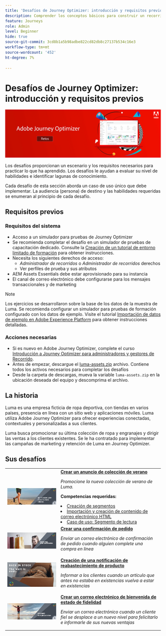 ```yaml
---
title: 'Desafíos de Journey Optimizer: introducción y requisitos previos'
description: Comprender los conceptos básicos para construir un recorrido en el lienzo del recorrido.
feature: Journeys
role: Admin
level: Beginner
hide: true
source-git-commit: 3cd8b1a5b98adbe822cd82db8c27137b534c16e3
workflow-type: tm+mt
source-wordcount: '452'
ht-degree: 7%

---
```



# Desafíos de Journey Optimizer: introducción y requisitos previos

![AJO desafía el banner](./assets/ajo-banner-challenges.png)

Los desafíos proporcionan un escenario y los requisitos necesarios para practicar lo que ha aprendido. Los desafíos le ayudan a evaluar su nivel de habilidades e identificar lagunas de conocimiento.

Cada desafío de esta sección aborda un caso de uso único que debe implementar. La audiencia (persona) de destino y las habilidades requeridas se enumeran al principio de cada desafío.

## Requisitos previos

### Requisitos del sistema

* Acceso a un simulador para pruebas de Journey Optimizer
* Se recomienda completar el desafío en un simulador de pruebas de capacitación dedicado. Consulte la [Creación de un tutorial de entorno limitado de formación](https://experienceleague.adobe.com//docs/journey-optimizer-learn/configure-a-training-sandbox/introduction-and-prerequisites.html) para obtener instrucciones.
* Necesita los siguientes derechos de acceso:
   * *Administrador de recorridos* o *Administrador de recorridos* derechos
   * Ver perfiles de prueba y sus atributos
* AEM Assets Essentials debe estar aprovisionado para su instancia
* El canal de correo electrónico debe configurarse para los mensajes transaccionales y de marketing

>[!NOTE]
> Los ejercicios se desarrollaron sobre la base de los datos de la muestra de Luma. Se recomienda configurar un simulador para pruebas de formación configurado con los datos de ejemplo. Visite el tutorial [Importación de datos de ejemplo en Adobe Experience Platform](https://experienceleague.adobe.com/docs/platform-learn/tutorials/import-sample-data.html?lang=en) para obtener instrucciones detalladas.

### Acciones necesarias

* Si es nuevo en Adobe Journey Optimizer, complete el curso [Introducción a Journey Optimizer para administradores y gestores de Recorrido](https://experienceleague.adobe.com/?recommended=JourneyOptimizer-U-1-2021.1&amp;lang=es).
* Antes de empezar, descargue el [luma-assets.zip](/help/challenges/assets/email-assets/luma-assets.zip) archivo. Contiene todos los activos necesarios para completar los desafíos
* Desde la carpeta de descargas, mueva la variable `luma-assets.zip` en la ubicación deseada del equipo y descomprima el archivo.

## La historia

Luma es una empresa ficticia de ropa deportiva, con tiendas en varios países, presencia en línea con un sitio web y aplicaciones móviles. Luma utiliza Adobe Journey Optimizer para ofrecer experiencias conectadas, contextuales y personalizadas a sus clientes.

Luma busca promocionar su última colección de ropa y engranajes y dirigir las ventas a los clientes existentes. Se le ha contratado para implementar las campañas de marketing y retención de Luma en Journey Optimizer.

## Sus desafíos

<table>
<tr>
<td>
 <div>
      <a href="summer-collection-announcement-challenge.md">
        <img alt="Imagen del anuncio de la colección de verano" src="./assets/email-assets/luma-transactional-onboarding-3.png"/>
      </a>
      </div>
  </td>
  <td>
   <a href="summer-collection-announcement-challenge.md">
    <strong>Crear un anuncio de colección de verano </strong>
    </a>
      <p>
      <em>Promocione la nueva colección de verano de Luma. </em>
      <p>
      <b>Competencias requeridas:</b>
      <li><a href="https://experienceleague.adobe.com/docs/journey-optimizer-learn/tutorials/profiles-segments-subscriptions/create-segments.html"> Creación de segmentos</li>
      <li><a href="https://experienceleague.adobe.com/docs/journey-optimizer-learn/tutorials/create-messages/create-emails/import-and-author-html-email-content.html">Importación y creación de contenido de correo electrónico HTML</li>
      <li><a href="https://experienceleague.adobe.com/docs/journey-optimizer-learn/tutorials/create-journeys/use-case-read-segment.html">Caso de uso: Segmento de lectura</li>
  </td>
  </tr>
  <tr>
  <td>
  <div>
    <a href="order-confirmation-challenge.md">
      <img alt="Correo electrónico de Luma" src="./assets/email-assets/luma-transactional-order-confirmation.png"/>
    </a>
  </td>
  <td>
      <a href="order-confirmation-challenge.md">
    <strong>Crear una confirmación de pedido</strong>
    </a>
    <div>
    <p>
    <em>Enviar un correo electrónico de confirmación de pedido cuando alguien complete una compra en línea
    </em>
    <p>
  </td>
  </tr>
  <tr>
    <td>
    <div>
    <a href="product-replenishment-challenge.md">
      <img alt="Sitio web de Luma" src="./assets/email-assets/luma-ProductReplenishment.png"/>
    </a>
    </div>
    <td>
    <div >
      <a href="product-replenishment-challenge.md">
    <strong>Creación de una notificación de reabastecimiento de producto </strong>
    </a>
    </div>
    <p>
    <em>Informar a los clientes cuando un artículo que antes no estaba en existencias vuelva a estar en existencias</em>
    <p>
  </td>
  </tr>
  <tr>
    <td>
    <div>
    <a href="loyalty-status-welcome-email-challenge.md">
      <img alt="Bienvenido" src="./assets/email-assets/luma-transactional-onboarding-1.png"/>
    </a>
    </div>
    <td>
    <div >
      <a href="loyalty-status-welcome-email-challenge.md">
    <strong>Crear un correo electrónico de bienvenida de estado de fidelidad </strong>
    </a>
    </div>
    <p>
    <em>Enviar un correo electrónico cuando un cliente fiel se desplace a un nuevo nivel para felicitarlo e informarle de sus nuevas ventajas</em>
    <p>
  </td>
  </tr>
</table>
